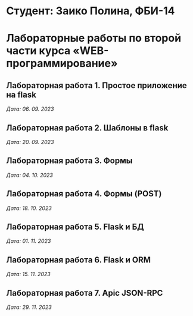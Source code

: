# Студент: Заико Полина, ФБИ-14

# Лабораторные работы по второй части курса «WEB-программирование»

## Лабораторная работа 1. Простое приложение на flask

*Дата: 06. 09. 2023*

## Лабораторная работа 2. Шаблоны в flask

*Дата: 20. 09. 2023*

## Лабораторная работа 3. Формы

*Дата: 04. 10. 2023*

## Лабораторная работа 4. Формы (POST)

*Дата: 18. 10. 2023*

## Лабораторная работа 5. Flask и БД

*Дата: 01. 11. 2023*

## Лабораторная работа 6. Flask и ORM

*Дата: 15. 11. 2023*

## Лабораторная работа 7. Apic JSON-RPC

*Дата: 29. 11. 2023*